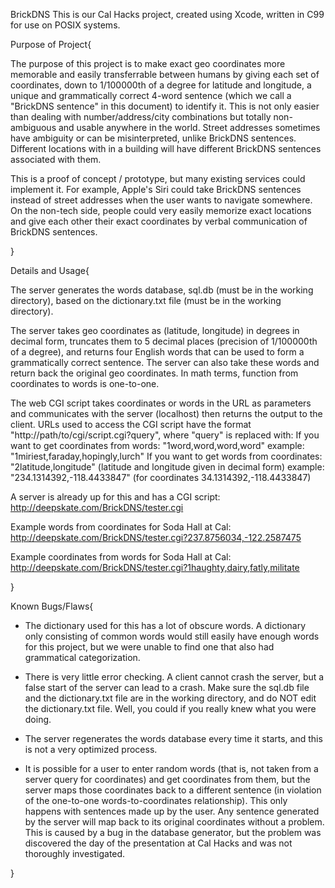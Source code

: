 BrickDNS
This is our Cal Hacks project, created using Xcode, written in C99 for use on POSIX systems.

Purpose of Project{

The purpose of this project is to make exact geo coordinates more memorable and easily transferrable between humans by giving each set of coordinates, down to 1/100000th of a degree for latitude and longitude, a unique and grammatically correct 4-word sentence (which we call a "BrickDNS sentence" in this document) to identify it. This is not only easier than dealing with number/address/city combinations but totally non-ambiguous and usable anywhere in the world. Street addresses sometimes have ambiguity or can be misinterpreted, unlike BrickDNS sentences. Different locations with in a building will have different BrickDNS sentences associated with them.

This is a proof of concept / prototype, but many existing services could implement it. For example, Apple's Siri could take BrickDNS sentences instead of street addresses when the user wants to navigate somewhere. On the non-tech side, people could very easily memorize exact locations and give each other their exact coordinates by verbal communication of BrickDNS sentences.

}

Details and Usage{

The server generates the words database, sql.db (must be in the working directory), based on the dictionary.txt file (must be in the working directory).

The server takes geo coordinates as (latitude, longitude) in degrees in decimal form, truncates them to 5 decimal places (precision of 1/100000th of a degree), and returns four English words that can be used to form a grammatically correct sentence. The server can also take these words and return back the original geo coordinates. In math terms, function from coordinates to words is one-to-one. 

The web CGI script takes coordinates or words in the URL as parameters and communicates with the server (localhost) then returns the output to the client. URLs used to access the CGI script have the format "http://path/to/cgi/script.cgi?query", where "query" is replaced with:
If you want to get coordinates from words: "1word,word,word,word" example: "1miriest,faraday,hopingly,lurch"
If you want to get words from coordinates: "2latitude,longitude" (latitude and longitude given in decimal form) example: "234.1314392,-118.4433847" (for coordinates 34.1314392,-118.4433847)

A server is already up for this and has a CGI script: http://deepskate.com/BrickDNS/tester.cgi

Example words from coordinates for Soda Hall at Cal: http://deepskate.com/BrickDNS/tester.cgi?237.8756034,-122.2587475

Example coordinates from words for Soda Hall at Cal: http://deepskate.com/BrickDNS/tester.cgi?1haughty,dairy,fatly,militate

}

Known Bugs/Flaws{

- The dictionary used for this has a lot of obscure words. A dictionary only consisting of common words would still easily have enough words for this project, but we were unable to find one that also had grammatical categorization.

- There is very little error checking. A client cannot crash the server, but a false start of the server can lead to a crash. Make sure the sql.db file and the dictionary.txt file are in the working directory, and do NOT edit the dictionary.txt file. Well, you could if you really knew what you were doing.

- The server regenerates the words database every time it starts, and this is not a very optimized process.

- It is possible for a user to enter random words (that is, not taken from a server query for coordinates) and get coordinates from them, but the server maps those coordinates back to a different sentence (in violation of the one-to-one words-to-coordinates relationship). This only happens with sentences made up by the user. Any sentence generated by the server will map back to its original coordinates without a problem. This is caused by a bug in the database generator, but the problem was discovered the day of the presentation at Cal Hacks and was not thoroughly investigated.

}